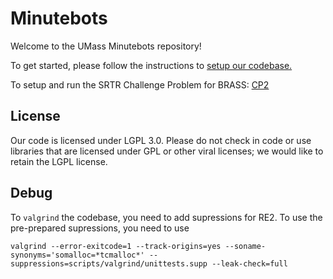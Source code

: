 # Minutebots

Welcome to the UMass Minutebots repository!

To get started, please follow the instructions to [setup our codebase.](https://github.com/umass-amrl/minutebots-public/wiki/Initial-Repository-Setup)

To setup and run the SRTR Challenge Problem for BRASS: [CP2](https://github.com/umass-amrl/minutebots-public/wiki/BRASS---SRTR-Challenge-Problem)

## License 

Our code is licensed under LGPL 3.0. Please do not check in code or use libraries that are licensed under GPL
or other viral licenses; we would like to retain the LGPL license.

## Debug

To `valgrind` the codebase, you need to add supressions for RE2. To use the pre-prepared supressions, you need to use

```
valgrind --error-exitcode=1 --track-origins=yes --soname-synonyms='somalloc=*tcmalloc*' --suppressions=scripts/valgrind/unittests.supp --leak-check=full
```
